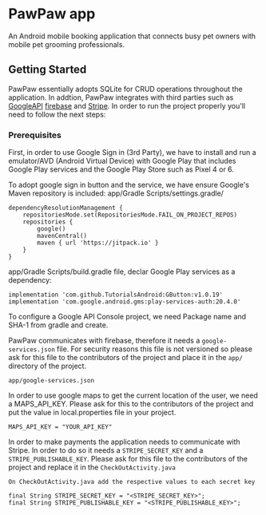 # PawPaw app
An Android mobile booking application that connects busy pet owners with mobile pet grooming professionals. 

## Getting Started
PawPaw essentially adopts SQLite for CRUD operations throughout the application. In addtion, PawPaw integrates with third parties such as [GoogleAPI](https://developers.google.com/identity/sign-in/android/start-integrating) [firebase](https://firebase.google.com/) and [Stripe](https://stripe.com/en-ca). In order to run the project properly you'll need to follow the next steps:

### Prerequisites

First, in order to use Google Sign in (3rd Party), we have to install and run a emulator/AVD (Android Virtual Device) with Google Play that includes Google Play services and the Google Play Store such as Pixel 4 or 6.

To adopt google sign in button and the service, we have ensure Google's Maven repository is included:
app/Gradle Scripts/settings.gradle/
```
dependencyResolutionManagement {
    repositoriesMode.set(RepositoriesMode.FAIL_ON_PROJECT_REPOS)
    repositories {
        google()
        mavenCentral()
        maven { url 'https://jitpack.io' }
    }
} 
```
app/Gradle Scripts/build.gradle file, declar Google Play services as a dependency:
```
implementation 'com.github.TutorialsAndroid:GButton:v1.0.19' 
implementation 'com.google.android.gms:play-services-auth:20.4.0'  
```
To configure a Google API Console project, we need Package name and SHA-1 from gradle and create.

PawPaw communicates with firebase, therefore it needs a `google-services.json` file. For security reasons this file is not versioned so please ask for this file to the contributors of the project and place it in the `app/` directory of the project.
```
app/google-services.json
```

In order to use google maps to get the current location of the user, we need a MAPS_API_KEY. Please ask for this to the contributors of the project and put the value in local.properties file in your project.

```
MAPS_API_KEY = "YOUR_API_KEY"
```

In order to make payments the application needs to communicate with Stripe. In order to do so it needs a `STRIPE_SECRET_KEY` and a `STRIPE_PUBLISHABLE_KEY`. Please ask for this file to the contributors of the project and replace it in the `CheckOutActivity.java`

```
On CheckOutActivity.java add the respective values to each secret key
    
final String STRIPE_SECRET_KEY = "<STRIPE_SECRET_KEY>";
final String STRIPE_PUBLISHABLE_KEY = "<STRIPE_PUBLISHABLE_KEY>";
```
